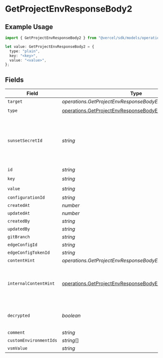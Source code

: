# GetProjectEnvResponseBody2

## Example Usage

```typescript
import { GetProjectEnvResponseBody2 } from "@vercel/sdk/models/operations/getprojectenv.js";

let value: GetProjectEnvResponseBody2 = {
  type: "plain",
  key: "<key>",
  value: "<value>",
};
```

## Fields

| Field                                                                                                                                      | Type                                                                                                                                       | Required                                                                                                                                   | Description                                                                                                                                |
| ------------------------------------------------------------------------------------------------------------------------------------------ | ------------------------------------------------------------------------------------------------------------------------------------------ | ------------------------------------------------------------------------------------------------------------------------------------------ | ------------------------------------------------------------------------------------------------------------------------------------------ |
| `target`                                                                                                                                   | *operations.GetProjectEnvResponseBodyEnvsTarget*                                                                                           | :heavy_minus_sign:                                                                                                                         | N/A                                                                                                                                        |
| `type`                                                                                                                                     | [operations.GetProjectEnvResponseBodyEnvsType](../../models/operations/getprojectenvresponsebodyenvstype.md)                               | :heavy_check_mark:                                                                                                                         | N/A                                                                                                                                        |
| `sunsetSecretId`                                                                                                                           | *string*                                                                                                                                   | :heavy_minus_sign:                                                                                                                         | This is used to identiy variables that have been migrated from type secret to sensitive.                                                   |
| `id`                                                                                                                                       | *string*                                                                                                                                   | :heavy_minus_sign:                                                                                                                         | N/A                                                                                                                                        |
| `key`                                                                                                                                      | *string*                                                                                                                                   | :heavy_check_mark:                                                                                                                         | N/A                                                                                                                                        |
| `value`                                                                                                                                    | *string*                                                                                                                                   | :heavy_check_mark:                                                                                                                         | N/A                                                                                                                                        |
| `configurationId`                                                                                                                          | *string*                                                                                                                                   | :heavy_minus_sign:                                                                                                                         | N/A                                                                                                                                        |
| `createdAt`                                                                                                                                | *number*                                                                                                                                   | :heavy_minus_sign:                                                                                                                         | N/A                                                                                                                                        |
| `updatedAt`                                                                                                                                | *number*                                                                                                                                   | :heavy_minus_sign:                                                                                                                         | N/A                                                                                                                                        |
| `createdBy`                                                                                                                                | *string*                                                                                                                                   | :heavy_minus_sign:                                                                                                                         | N/A                                                                                                                                        |
| `updatedBy`                                                                                                                                | *string*                                                                                                                                   | :heavy_minus_sign:                                                                                                                         | N/A                                                                                                                                        |
| `gitBranch`                                                                                                                                | *string*                                                                                                                                   | :heavy_minus_sign:                                                                                                                         | N/A                                                                                                                                        |
| `edgeConfigId`                                                                                                                             | *string*                                                                                                                                   | :heavy_minus_sign:                                                                                                                         | N/A                                                                                                                                        |
| `edgeConfigTokenId`                                                                                                                        | *string*                                                                                                                                   | :heavy_minus_sign:                                                                                                                         | N/A                                                                                                                                        |
| `contentHint`                                                                                                                              | *operations.GetProjectEnvResponseBodyEnvsContentHint*                                                                                      | :heavy_minus_sign:                                                                                                                         | N/A                                                                                                                                        |
| `internalContentHint`                                                                                                                      | [operations.GetProjectEnvResponseBodyEnvsInternalContentHint](../../models/operations/getprojectenvresponsebodyenvsinternalcontenthint.md) | :heavy_minus_sign:                                                                                                                         | Similar to `contentHints`, but should not be exposed to the user.                                                                          |
| `decrypted`                                                                                                                                | *boolean*                                                                                                                                  | :heavy_minus_sign:                                                                                                                         | Whether `value` and `vsmValue` are decrypted.                                                                                              |
| `comment`                                                                                                                                  | *string*                                                                                                                                   | :heavy_minus_sign:                                                                                                                         | N/A                                                                                                                                        |
| `customEnvironmentIds`                                                                                                                     | *string*[]                                                                                                                                 | :heavy_minus_sign:                                                                                                                         | N/A                                                                                                                                        |
| `vsmValue`                                                                                                                                 | *string*                                                                                                                                   | :heavy_minus_sign:                                                                                                                         | N/A                                                                                                                                        |
